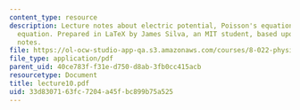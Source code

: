 ```yaml
---
content_type: resource
description: Lecture notes about electric potential, Poisson's equation, and Laplace's
  equation. Prepared in LaTeX by James Silva, an MIT student, based upon handwritten
  notes.
file: https://ol-ocw-studio-app-qa.s3.amazonaws.com/courses/8-022-physics-ii-electricity-and-magnetism-fall-2006/33d8307163fc7204a45fbc899b75a525_lecture10.pdf
file_type: application/pdf
parent_uid: 40ce783f-f31e-d750-d8ab-3fb0cc415acb
resourcetype: Document
title: lecture10.pdf
uid: 33d83071-63fc-7204-a45f-bc899b75a525
---
```

